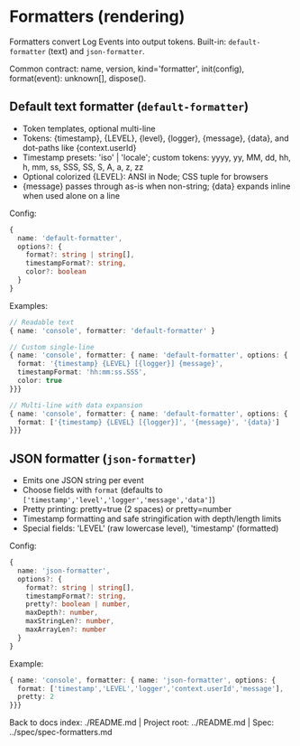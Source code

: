 # Formatters (rendering)

Formatters convert Log Events into output tokens. Built-in: `default-formatter` (text) and `json-formatter`.

Common contract: name, version, kind='formatter', init(config), format(event): unknown[], dispose().

## Default text formatter (`default-formatter`)

- Token templates, optional multi-line
- Tokens: {timestamp}, {LEVEL}, {level}, {logger}, {message}, {data}, and dot-paths like {context.userId}
- Timestamp presets: 'iso' | 'locale'; custom tokens: yyyy, yy, MM, dd, hh, h, mm, ss, SSS, SS, S, A, a, z, zz
- Optional colorized {LEVEL}: ANSI in Node; CSS tuple for browsers
- {message} passes through as-is when non-string; {data} expands inline when used alone on a line

Config:
```ts
{
  name: 'default-formatter',
  options?: {
    format?: string | string[],
    timestampFormat?: string,
    color?: boolean
  }
}
```

Examples:
```ts
// Readable text
{ name: 'console', formatter: 'default-formatter' }

// Custom single-line
{ name: 'console', formatter: { name: 'default-formatter', options: {
  format: '{timestamp} {LEVEL} [{logger}] {message}',
  timestampFormat: 'hh:mm:ss.SSS',
  color: true
}}}

// Multi-line with data expansion
{ name: 'console', formatter: { name: 'default-formatter', options: {
  format: ['{timestamp} {LEVEL} [{logger}]', '{message}', '{data}']
}}}
```

## JSON formatter (`json-formatter`)

- Emits one JSON string per event
- Choose fields with `format` (defaults to `['timestamp','level','logger','message','data']`)
- Pretty printing: pretty=true (2 spaces) or pretty=number
- Timestamp formatting and safe stringification with depth/length limits
- Special fields: 'LEVEL' (raw lowercase level), 'timestamp' (formatted)

Config:
```ts
{
  name: 'json-formatter',
  options?: {
    format?: string | string[],
    timestampFormat?: string,
    pretty?: boolean | number,
    maxDepth?: number,
    maxStringLen?: number,
    maxArrayLen?: number
  }
}
```

Example:
```ts
{ name: 'console', formatter: { name: 'json-formatter', options: {
  format: ['timestamp','LEVEL','logger','context.userId','message'],
  pretty: 2
}}}
```

Back to docs index: ./README.md | Project root: ../README.md | Spec: ../spec/spec-formatters.md
